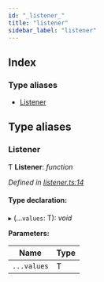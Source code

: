 ```yaml
---
id: "_listener_"
title: "listener"
sidebar_label: "listener"
---
```


## Index

### Type aliases

* [Listener](_listener_.md#listener)

## Type aliases

###  Listener

Ƭ **Listener**: *function*

*Defined in [listener.ts:14](https://github.com/fponticelli/tempo/blob/master/store/src/listener.ts#L14)*

#### Type declaration:

▸ (...`values`: T): *void*

**Parameters:**

Name | Type |
------ | ------ |
`...values` | T |
